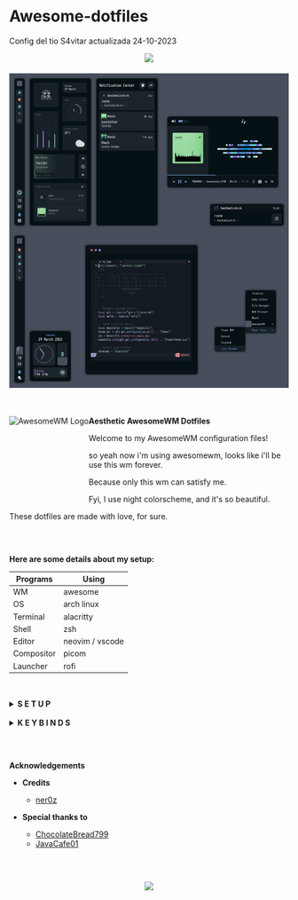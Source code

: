 # Awesome-dotfiles

Config del tio S4vitar actualizada 24-10-2023

<!-- Screenshot -->
<div align="center">
    <img src="https://awesomewm.org/images/awesome-logo.svg">
</div>

<br>

<div align="center">
    <img src="assets/awesome.png" alt="Rice Preview">
</div>

<br>
<br>

<a href="https://awesomewm.org/"><img alt="AwesomeWM Logo" height="160" align = "left" src="https://awesomewm.org/doc/api/images/AUTOGEN_wibox_logo_logo_and_name.svg"></a>
<b> Aesthetic AwesomeWM Dotfiles </b>

Welcome to my AwesomeWM configuration files!

so yeah now i'm using awesomewm, looks like i'll be use this wm forever.

Because only this wm can satisfy me.

Fyi, I use night colorscheme, and it's so beautiful.

These dotfiles are made with love, for sure.

<h2></h2><br>

**Here are some details about my setup:**

| Programs   | Using           |
| ---------- | --------------- |
| WM         | awesome         |
| OS         | arch linux      |
| Terminal   | alacritty       |
| Shell      | zsh             |
| Editor     | neovim / vscode |
| Compositor | picom           |
| Launcher   | rofi            |

<h2></h2><br>

<details>
<summary><strong>S E T U P</strong></summary>

> This is step-by-step how to install these dotfiles. Just [R.T.F.M](https://en.wikipedia.org/wiki/RTFM).

1.  Install dependencies and enable services

    - Dependencies
      <a href="https://archlinux.org/"><img alt="ArchLinux Logo" height="160" align = "left" src="https://archlinux.org/static/logos/archlinux-logo-white-scalable.847eeafd581c.svg"></a>

    * **Arch Linux** (and all Arch-based distributions)

          *Assuming your AUR helper is* `paru`

          ```shell
          paru -S awesome-git picom-git alacritty rofi todo-bin acpi acpid \
          wireless_tools jq inotify-tools polkit-gnome xdotool xclip maim \
          brightnessctl alsa-utils alsa-tools pulseaudio lm_sensors \
          mpd mpc mpdris2 ncmpcpp playerctl --needed
          ```

    - Services

      ```shell
      # For automatically launching mpd on login
      systemctl --user enable mpd.service
      systemctl --user start mpd.service

      # For charger plug/unplug events (if you have a battery)
      sudo systemctl enable acpid.service
      sudo systemctl start acpid.service
      ```

    - Softwares

      ```shell
      sudo pacman -S kitty firefox
      ```

2.  Install needed fonts

    You will need to install a few fonts (mainly icon fonts) in order for text and icons to be rendered properly.

    Necessary fonts:

    - **Iosevka** - [here](https://mega.nz/file/lMFyWZ7Y#j1T4HQfw-r4dI_QMazAQW4uhF_SiTBoQwCxzRNRjuCs)
    - **Icomoon** - [here](https://mega.nz/file/QZ0nwZ5Y#8hdmogeMH8yVzwtemxMuwLwDiWsf7-r-tfGV3XaJl-8)
    - **HackNerdFont** - [here](https://mega.nz/file/8EdQRBaR#cFPNQcHJfCKDx1KePSlf2kLE5uQnTNxqlvqj0FHSaZE)

    Once you download them and unpack them, place them into `~/.fonts` or `~/.local/share/fonts`.

    ```shell
    paru -S nerd-fonts-jetbrains-mono ttf-font-awesome ttf-awesome-4 ttf-material-desing-icons
    sudo pacman -S neovim
    git clone https://github.com/NvChad/NvChad ~/.config/nvim --depth 1 && nvim

    ```

3.  Install my AwesomeWM configuration files

    > Clone this repository

    ```shell
          mkdir /Desktop/repos
    cd $!
    git clone https://github.com/s3rv1/Awesome-dotfiles.git
    cd Awesome-dotfiles/dotfiles
    ```

    > Copy config and binaries files

    ```shell
    cp -r config/* ~/.config/
    cp -r bin/* ~/.local/bin/
    cp -r misc/. ~/
    ```

    > Feh installer

    ```shell
    sudo pacman -S feh
    ```

    > Recargar ' ctrl+win+r '

4.  Configure stuff

    The relevant files are inside your `~/.config/awesome` directory.

    - User preferences and default applications

      In `rc.lua` there is a _Default Applications_ section where user preferences and default applications are defined.
      You should change those to your liking.

      Note: For the weather widgets to work, you will also need to create an account on [openweathermap](https://openweathermap.org), get your key, look for your city ID, and set `openweathermap_key` and `openweathermap_city_id` accordingly.

5.  Lastly, log out from your current desktop session and log in into AwesomeWM.

</details>

<br>

<details>
<summary><strong>K E Y B I N D S</strong></summary>

I use <kbd>super</kbd> AKA Windows key as my main modifier.
also with <kbd>alt, shift, and ctrl</kbd>

**Keyboard**

| Keybind                          | Action                                               |
| -------------------------------- | ---------------------------------------------------- |
| <kbd>super + enter</kbd>         | Spawn terminal                                       |
| <kbd>super + f</kbd>             | Spawn web browser                                    |
| <kbd>super + x</kbd>             | Spawn color picker                                   |
| <kbd>super + a</kbd>             | Spawn file manager                                   |
| <kbd>super + d</kbd>             | Launch applications launcher                         |
| <kbd>super + shift + d</kbd>     | Toggle dashboard                                     |
| <kbd>super + q</kbd>             | Close client                                         |
| <kbd>super + ctrl + l</kbd>      | Toggle lock screen                                   |
| <kbd>super + [1-0]</kbd>         | View tag AKA change workspace (for you i3/bsp folks) |
| <kbd>super + shift + [1-0]</kbd> | Move focused client to tag                           |
| <kbd>super + space</kbd>         | Select next layout                                   |
| <kbd>super + s</kbd>             | Set tiling layout                                    |
| <kbd>super + shift + s</kbd>     | Set floating layout                                  |
| <kbd>super + c</kbd>             | Center floating client                               |
| <kbd>super + [arrow keys]</kbd>  | Change focus by direction                            |
| <kbd>super + shift + f</kbd>     | Toggle fullscreen                                    |
| <kbd>super + m</kbd>             | Toggle maximize                                      |
| <kbd>super + n</kbd>             | Minimize                                             |
| <kbd>ctrl + shift + n</kbd>      | Restore minimized                                    |
| <kbd>alt + tab</kbd>             | Window switcher                                      |

<br>

**Mouse on the desktop**

| Mousebind        | Action                    |
| ---------------- | ------------------------- |
| `left click`     | Dismiss all notifications |
| `right click`    | App drawer                |
| `middle click`   | Toggle Dashboard          |
| `scroll up/down` | Cycle through tags        |

_... And many many more! for more information check `awesome/configuration/keys.lua`_

</details>

<h2></h2><br>

**Acknowledgements**

- **Credits**

  - [ner0z](https://github.com/ner0z)

- **Special thanks to**
  - [ChocolateBread799](https://github.com/ChocolateBread799)
  - [JavaCafe01](https://github.com/JavaCafe01)

<h2></h2><br>

<p align="center"><a href="https://github.com/rxyhn/AwesomeWM-Dotfiles/blob/main/.github/LICENSE"><img src="https://img.shields.io/static/v1.svg?style=flat-square&label=License&message=GPL-3.0&logoColor=eceff4&logo=github&colorA=061115&colorB=67AFC1"/></a></p>
